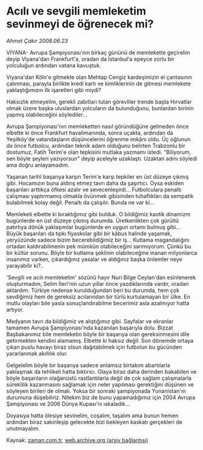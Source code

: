# Acılı ve sevgili memleketim sevinmeyi de öğrenecek mi?

*Ahmet Çakır 2008.06.23*

<tr><td class="metin" colspan="2" style="padding-top: 20px; padding-left: 5px; padding-right: 10px;">VİYANA- Avrupa Şampiyonası'nın birkaç gününü de memlekette geçirelim deyip Viyana'dan Frankfurt'a, oradan da İstanbul'a epeyce zorlu bir yolculuğun ardından vatana kavuştuk.</td></tr><tr><td class="metin" colspan="2" style="padding-top: 20px; padding-left: 5px; padding-right: 10px;"><p> Viyana'dan Köln'e gitmekte olan Mehtap Cengiz kardeşimizin el çantasının çalınması, parayla birlikte kredi kartı ve kimliklerinin de gitmesi memlekete yaklaştığımızın ilk işaretleri gibi miydi? 
<p> Haksızlık etmeyelim, gerekli zabıtları tutan görevliler trende başta Hırvatlar olmak üzere başka uluslardan yolcuların da bulunduğunu, bunlardan birinin yapmış olabileceğini söylediler... 
<p> Avrupa Şampiyonası'nın memleketten nasıl göründüğüne gelmeden önce elbette ki önce Frankfurt havalimanında, sonra uçakta, ardından da Yeşilköy'de vatandaşların düşüncelerini öğrenme imkânı oldu. Üç oğlunun da önce futbolcu, ardından teknik adam olduğunu belirten Trabzonlu bir dostumuz, Fatih Terim'e olan tepkisini mutlaka yazmamı istedi. "Biliyorum, sen böyle şeyleri yazıyorsun" deyip aceleyle uzaklaştı. Uzaktan adını söyledi ama doğru anlayamadım. 
<p> Yaşanan tarihî başarıya karşın Terim'e karşı tepkiler en üst düzeye çıkmış gibi. Hocamızın buna aldırış etmez tavrı daha da şaşırtıcı. Oysa eskiden başarıları arttıkça öfkesi azalır ve sevecenleşirdi... Futbolculara penaltı çalışması yaptırmamış olmakla övünmek gibisinden tuhaflıkları da sempatik bulabilmek kolay değil. Penaltı da çalışılır. Bunda ne var ki... 
<p> Memleketi elbette ki bıraktığımız gibi bulduk. O bildiğimiz kaotik dinamizm bugünlerde en üst düzeye çıkmış durumda. Üretkenlikten çok gürültü patırtıya dönük yaklaşımlar bugünlerde en uygun ortamı bulmuş gibi... Büyük başarıları da tıpkı fiyaskolar gibi bir kâbus halinde yaşamak, yeryüzünde sadece bizim becerebildiğimiz bir iş... Kutlama magandalığını ortadan kaldırabilmenin pek mümkün olabileceğini sanmıyorum. Çünkü bu bir kültür sorunu. Böyle bir kutlama şeklinin olabileceğine inanan milyonlarca insanımız varken, çıkardığınız yasalar ve aldığınız başka önlemler neye yarayabilir ki?.. 
<p> 'Sevgili ve acılı memleketim' sözünü hayır Nuri Bilge Ceylan'dan esinlenerek oluşturmadım, Selim İleri'nin uzun yıllar önce yazdıklarında vardır, oradan aktardım. Türkiye nedense kurulduğundan beri bu durumda, hem çok sevdiğimiz hem de gereksiz acılarından bir türlü kurtulamayan bir ülke. En mutlu olayları bile yasla sonuçlandırabilme becerimiz asla azalmıyor hatta artıyor. 
<p> Medyanın tavrı da bildiğimiz ve alıştığımız gibi. Sayfalar ve ekranlar tamamen Avrupa Şampiyonası'nda kazanılan başarıyla dolu. Bizzat Başbakanımız bile memleketin böyle bir başarıya olan gereksinmesini dile getirmekten kendini alamamış. Elbette ki haksız değil. Son dönemde ortaya çıkan puslu havayı biraz olsun dağıtabilmek için futbolun bu gücünden yararlanmak akıllılık olur. 
<p> Gelgelelim böyle bir başarıya sadece anlamsız birtakım abartılarla yaklaşmak da tehlikeli hatta bıktırıcı. Olaya biraz daha derinden bakabilen ve böyle başarıların olağanüstü rastlantılarla değil de çok sağlam çalışmalarla süreklilik kazanmasını sağlamak için neler yapılması gerektiğini düşünen ve söyleyen birileri de olmalı. Yoksa bir sonraki şampiyonada Yunanistan'ın durumuna düşebiliriz. Nitekim biz de bunu yapamadığımız için 2004 Avrupa Şampiyonası ve 2006 Dünya Kupası'nı ıskaladık... 
<p> Doyasıya hatta ölesiye sevinelim, coşalım, taşalım ama bunun hemen ardından biraz sakinleşip gelecekte bizi bekleyen kaskatı gerçekleri de unutmayalım.<br/></p></p></p></p></p></p></p></p></p></td></tr>

Kaynak: [zaman.com.tr](http://zaman.com.tr/yazar.do?yazino=705566), [web.archive.org (arşiv bağlantısı)](http://web.archive.org/web/20080804211734/http://www.zaman.com.tr:80/yazar.do?yazino=705566)
